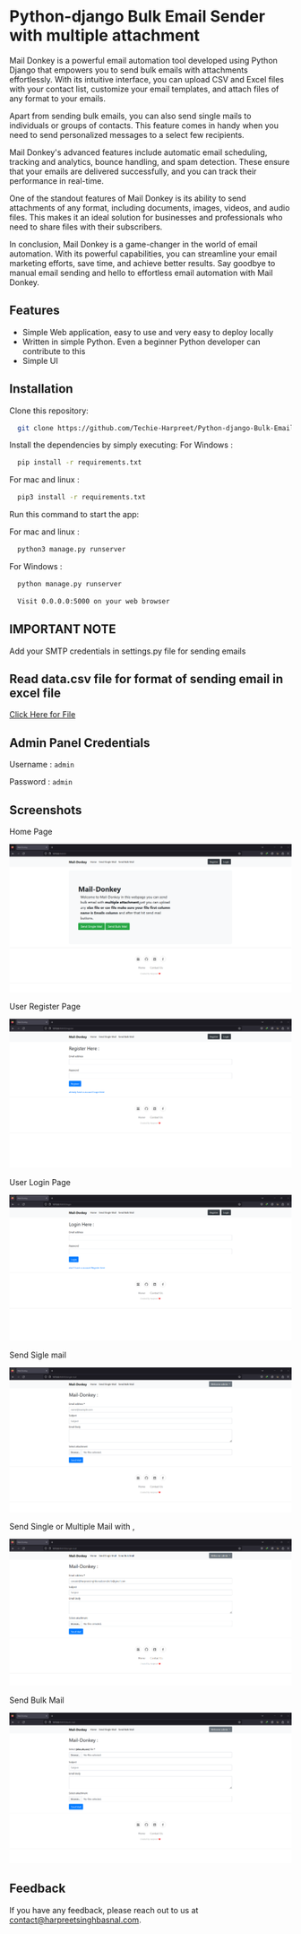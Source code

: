 
# Python-django Bulk Email Sender with multiple attachment

Mail Donkey is a powerful email automation tool developed using Python Django that empowers you to send bulk emails with attachments effortlessly. With its intuitive interface, you can upload CSV and Excel files with your contact list, customize your email templates, and attach files of any format to your emails.

Apart from sending bulk emails, you can also send single mails to individuals or groups of contacts. This feature comes in handy when you need to send personalized messages to a select few recipients.

Mail Donkey's advanced features include automatic email scheduling, tracking and analytics, bounce handling, and spam detection. These ensure that your emails are delivered successfully, and you can track their performance in real-time.

One of the standout features of Mail Donkey is its ability to send attachments of any format, including documents, images, videos, and audio files. This makes it an ideal solution for businesses and professionals who need to share files with their subscribers.

In conclusion, Mail Donkey is a game-changer in the world of email automation. With its powerful capabilities, you can streamline your email marketing efforts, save time, and achieve better results. Say goodbye to manual email sending and hello to effortless email automation with Mail Donkey.


## Features

- Simple Web application, easy to use and very easy to deploy locally
- Written in simple Python. Even a beginner Python developer can contribute to this
- Simple UI


## Installation

Clone this repository:
```bash
  git clone https://github.com/Techie-Harpreet/Python-django-Bulk-Email-Sender-with-multiple-attachment.git
```

Install the dependencies by simply executing:
For Windows :
```bash
  pip install -r requirements.txt
```

For mac and linux :
```bash
  pip3 install -r requirements.txt
```

Run this command to start the app:

For mac and linux :
```bash
  python3 manage.py runserver
```
For Windows :
```bash
  python manage.py runserver
```

```bash
  Visit 0.0.0.0:5000 on your web browser
``` 

## IMPORTANT NOTE

Add your SMTP credentials in settings.py file for sending emails

## Read data.csv file for format of sending email in excel file 

[Click Here for File](https://github.com/Techie-Harpreet/Python-django-Bulk-Email-Sender-with-multiple-attachment/tree/master/media)

## Admin Panel Credentials

Username : `admin`

Password : `admin`


## Screenshots
Home Page

![App Screenshot](https://raw.githubusercontent.com/Techie-Harpreet/Python-django-Bulk-Email-Sender-with-multiple-attachment/master/Results/3.png)

User Register Page

![App Screenshot](https://raw.githubusercontent.com/Techie-Harpreet/Python-django-Bulk-Email-Sender-with-multiple-attachment/master/Results/2.png)

User Login Page

![App Screenshot](https://raw.githubusercontent.com/Techie-Harpreet/Python-django-Bulk-Email-Sender-with-multiple-attachment/master/Results/1.png)

Send Sigle mail

![App Screenshot](https://raw.githubusercontent.com/Techie-Harpreet/Python-django-Bulk-Email-Sender-with-multiple-attachment/master/Results/4.png)

Send Single or Multiple Mail with , 

![App Screenshot](https://raw.githubusercontent.com/Techie-Harpreet/Python-django-Bulk-Email-Sender-with-multiple-attachment/master/Results/6.png)


Send Bulk Mail

![App Screenshot](https://raw.githubusercontent.com/Techie-Harpreet/Python-django-Bulk-Email-Sender-with-multiple-attachment/master/Results/5.png)


## Feedback

If you have any feedback, please reach out to us at contact@harpreetsinghbasnal.com.

